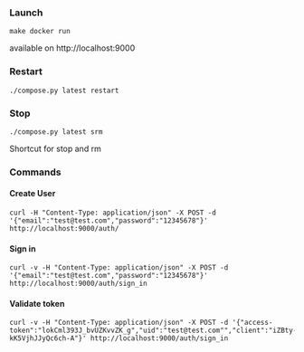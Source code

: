 ### Launch

```
make docker run
```
available on http://localhost:9000

### Restart

```
./compose.py latest restart
```

### Stop

```
./compose.py latest srm
```
Shortcut for stop and rm

### Commands

#### Create User
```
curl -H "Content-Type: application/json" -X POST -d '{"email":"test@test.com","password":"12345678"}' http://localhost:9000/auth/
```

#### Sign in
```
curl -v -H "Content-Type: application/json" -X POST -d '{"email":"test@test.com","password":"12345678"}' http://localhost:9000/auth/sign_in
```

#### Validate token
```
curl -v -H "Content-Type: application/json" -X POST -d '{"access-token":"lokCml393J_bvUZKvvZK_g","uid":"test@test.com"","client":"iZBty-kK5VjhJJyQc6ch-A"}' http://localhost:9000/auth/sign_in
```
